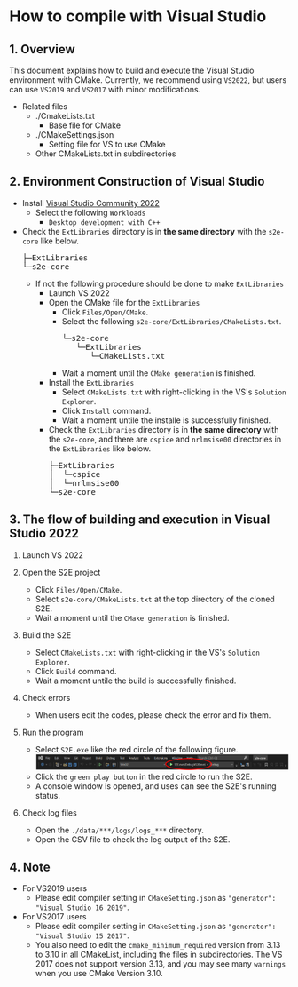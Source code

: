 # How to compile with Visual Studio

## 1.  Overview
This document explains how to build and execute the Visual Studio environment with CMake. Currently, we recommend using `VS2022`, but users can use `VS2019` and `VS2017` with minor modifications.

- Related files
  - ./CmakeLists.txt
    - Base file for CMake
  - ./CMakeSettings.json
    - Setting file for VS to use CMake
  - Other CMakeLists.txt in subdirectories

## 2. Environment Construction of Visual Studio
- Install [Visual Studio Community 2022](https://visualstudio.microsoft.com/free-developer-offers/)
  - Select the following `Workloads`
    - `Desktop development with C++`
- Check the `ExtLibraries` directory is in **the same directory** with the `s2e-core` like below.
  <pre>
  ├─ExtLibraries
  └─s2e-core
  </pre>
  - If not the following procedure should be done to make `ExtLibraries`
    - Launch VS 2022
    - Open the CMake file for the `ExtLibraries`
      - Click `Files/Open/CMake`.
      - Select the following `s2e-core/ExtLibraries/CMakeLists.txt`.
        <pre>
        └─s2e-core
           └─ExtLibraries
              └─CMakeLists.txt
        </pre>
      - Wait a moment until the `CMake generation` is finished.
    - Install the `ExtLibraries`
      - Select `CMakeLists.txt` with right-clicking in the VS's `Solution Explorer`.
      - Click `Install` command.
      - Wait a moment untile the installe is successfully finished.
    - Check the `ExtLibraries` directory is in **the same directory** with the `s2e-core`, and there are `cspice` and `nrlmsise00` directories in the `ExtLibraries` like below.
      <pre>
      ├─ExtLibraries
      │  └─cspice
      │  └─nrlmsise00 
      └─s2e-core
      </pre>

## 3. The flow of building and execution in Visual Studio 2022
1. Launch VS 2022

2. Open the S2E project
   - Click `Files/Open/CMake`.
   - Select `s2e-core/CMakeLists.txt` at the top directory of the cloned S2E.
   - Wait a moment until the `CMake generation` is finished.

3. Build the S2E
   - Select `CMakeLists.txt` with right-clicking in the VS's `Solution Explorer`.
   - Click `Build` command.
   - Wait a moment untile the build is successfully finished.

4. Check errors
   - When users edit the codes, please check the error and fix them.

5. Run the program
   - Select `S2E.exe` like the red circle of the following figure.
     ![](./figs/CMake_run.png)
   - Click the `green play button` in the red circle to run the S2E.
   - A console window is opened, and uses can see the S2E's running status.

6. Check log files
   - Open the `./data/***/logs/logs_***` directory.
   - Open the CSV file to check the log output of the S2E.

## 4. Note
- For VS2019 users
  - Please edit compiler setting in `CMakeSetting.json` as `"generator": "Visual Studio 16 2019"`.
- For VS2017 users
  - Please edit compiler setting in `CMakeSetting.json` as `"generator": "Visual Studio 15 2017"`.
  - You also need to edit the `cmake_minimum_required` version from 3.13 to 3.10 in all CMakeList, including the files in subdirectories. The VS 2017 does not support version 3.13, and you may see many `warnings` when you use CMake Version 3.10. 
